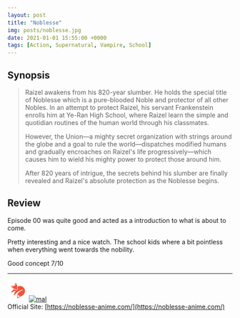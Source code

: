 ```yaml
---
layout: post
title: "Noblesse"
img: posts/noblesse.jpg 
date: 2021-01-01 15:55:00 +0000
tags: [Action, Supernatural, Vampire, School]
---
```


## Synopsis
>Raizel awakens from his 820-year slumber. He holds the special title of Noblesse which is a pure-blooded Noble and protector of all other Nobles. In an attempt to protect Raizel, his servant Frankenstein enrolls him at Ye-Ran High School, where Raizel learn the simple and quotidian routines of the human world through his classmates.
>
>However, the Union—a mighty secret organization with strings around the globe and a goal to rule the world—dispatches modified humans and gradually encroaches on Raizel's life progressively—which causes him to wield his mighty power to protect those around him.
>
>After 820 years of intrigue, the secrets behind his slumber are finally revealed and Raizel's absolute protection as the Noblesse begins.

## Review
Episode 00 was quite good and acted as a introduction to what is about to come.

Pretty interesting and a nice watch. The school kids where a bit pointless when everything went towards the nobility.
   
Good concept 7/10

---

[![kitsu](..\assets\img\kitsu.png)](https://kitsu.io/anime/noblesse)[![mal](..\assets\img\mal.ico)](https://myanimelist.net/anime/41345/Noblesse)  
Official Site: [https://noblesse-anime.com/](https://noblesse-anime.com/)
